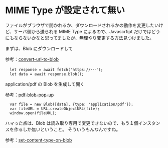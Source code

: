 # MIME Type が設定されて無い

ファイルがブラウザで開かれるか、ダウンロードされるかの動作を変更したいけど、サーバ側から送られる MIME Type によるので、Javascrfipt だけではどうにもならないかなと思ってましたが、無理やり変更する方法見つけました。

まずは、Blob にダウンロードして

参考：[convert-url-to-blob](https://stackoverflow.com/questions/25046301/convert-url-to-file-or-blob-for-filereader-readasdataurl)

```
  let response = await fetch('https://･･･');
  let data = await response.blob();
```

application/pdf の Blob を生成して開く

参考：[pdf-blob-pop-up](https://stackoverflow.com/questions/21729451/pdf-blob-pop-up-window-not-showing-content)

```
  var file = new Blob([data], {type: 'application/pdf'});
  var fileURL = URL.createObjectURL(file);
  window.open(fileURL);
```

ハマった点は、Blob は読み取り専用で変更できないので、もう１個インスタンスを作るしか無いということ。
そういうもんなんですね。

参考：[set-content-type-on-blob](https://stackoverflow.com/questions/18998543/set-content-type-on-blob)
